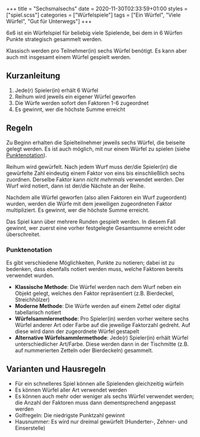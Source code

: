 +++
title = "Sechsmalsechs"
date = 2020-11-30T02:33:59+01:00
styles = ["spiel.scss"]
categories = ["Würfelspiele"]
tags = ["Ein Würfel", "Viele Würfel", "Gut für Unterwegs"]
+++

6x6 ist ein Würfelspiel für beliebig viele Spielende, bei dem in 6 Würfen Punkte strategisch gesammelt werden.

Klassisch werden pro Teilnehmer(in) sechs Würfel benötigt. Es kann aber auch mit insgesamt einem Würfel gespielt werden.

<!--more-->

## Kurzanleitung

1. Jede(r) Spieler(in) erhält 6 Würfel
2. Reihum wird jeweils ein eigener Würfel geworfen
3. Die Würfe werden sofort den Faktoren 1-6 zugeordnet
4. Es gewinnt, wer die höchste Summe erreicht

## Regeln

Zu Beginn erhalten die Spielteilnehmer jeweils sechs Würfel, die beiseite gelegt werden.
Es ist auch möglich, mit nur einem Würfel zu spielen (siehe [Punktenotation](#punktenotation)).

Reihum wird gewürfelt. Nach jedem Wurf muss der/die Spieler(in) die gewürfelte Zahl
eindeutig einem Faktor von eins bis einschließlich sechs zuordnen. Derselbe Faktor kann
*nicht mehrmals* verwendet werden. Der Wurf wird notiert, dann ist der/die Nächste an
der Reihe.

Nachdem alle Würfel geworfen (also allen Faktoren ein Wurf zugeordent) wurden,
werden die Würfe mit dem jeweiligen zugeordneten Faktor multipliziert.
Es gewinnt, wer die höchste Summe erreicht.

Das Spiel kann über mehrere Runden gespielt werden. In diesem Fall gewinnt, wer
zuerst eine vorher festgelegte Gesamtsumme erreicht oder überschreitet.

### Punktenotation

Es gibt verschiedene Möglichkeiten, Punkte zu notieren;
dabei ist zu bedenken, dass ebenfalls notiert werden muss, welche Faktoren
bereits verwendet wurden.

- **Klassische Methode**: Die Würfel werden nach dem Wurf neben ein Objekt
  gelegt, welches den Faktor repräsentiert (z.B. Bierdeckel, Streichhölzer)
- **Moderne Methode**: Die Würfe werden auf einem Zettel oder digital tabellarisch notiert
- **Würfelsammlermethode**: Pro Spieler(in) werden vorher weitere sechs Würfel anderer Art oder Farbe
  auf die jeweilige Faktorzahl gedreht. Auf diese wird dann der zugeordnete Würfel gestapelt
- **Alternative Würfelsammlermethode**: Jede(r) Spieler(in) erhält Würfel unterschiedlicher Art/Farbe.
  Diese werden dann in der Tischmitte (z.B. auf nummerierten Zetteln oder Bierdeckeln) gesammelt.

## Varianten und Hausregeln

* Für ein schnelleres Spiel können alle Spielenden gleichzeitig würfeln
* Es können Würfel aller Art verwendet werden
* Es können auch mehr oder weniger als sechs Würfel verwendet werden;
  die Anzahl der Faktoren muss dann dementsprechend angepasst werden
* Golfregeln: Die niedrigste Punktzahl gewinnt
* Hausnummer: Es wird nur dreimal gewürfelt (Hunderter-, Zehner- und Einserstelle)